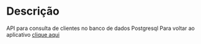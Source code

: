# Descrição
API para consulta de clientes no banco de dados Postgresql
Para voltar ao aplicativo [clique aqui](https://github.com/rafaeuz/vivo/)
